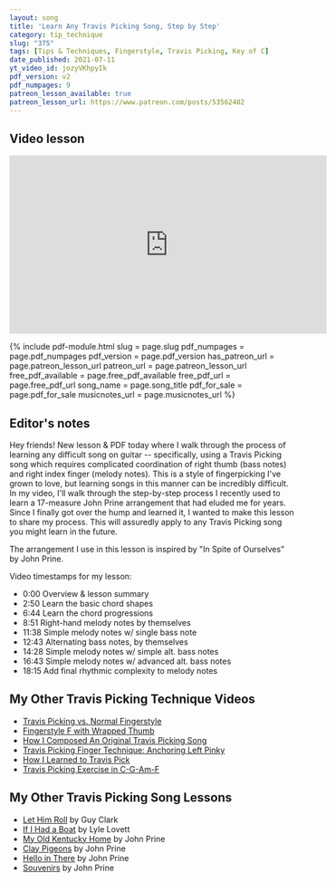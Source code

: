 ```yaml
---
layout: song
title: 'Learn Any Travis Picking Song, Step by Step'
category: tip_technique
slug: "375"
tags: [Tips & Techniques, Fingerstyle, Travis Picking, Key of C]
date_published: 2021-07-11
yt_video_id: jozyVKhpyIk
pdf_version: v2
pdf_numpages: 9
patreon_lesson_available: true
patreon_lesson_url: https://www.patreon.com/posts/53562402
---
```





## Video lesson

<iframe width="560" height="315" src="https://www.youtube.com/embed/{{page.yt_video_id}}" frameborder="0" allow="accelerometer; autoplay; encrypted-media; gyroscope; picture-in-picture" allowfullscreen></iframe>

{% include pdf-module.html slug = page.slug pdf_numpages = page.pdf_numpages pdf_version = page.pdf_version has_patreon_url = page.patreon_lesson_url patreon_url = page.patreon_lesson_url free_pdf_available = page.free_pdf_available free_pdf_url = page.free_pdf_url song_name = page.song_title pdf_for_sale = page.pdf_for_sale musicnotes_url = page.musicnotes_url %}

## Editor's notes

Hey friends! New lesson & PDF today where I walk through the process of learning any difficult song on guitar -- specifically, using a Travis Picking song which requires complicated coordination of right thumb (bass notes) and right index finger (melody notes). This is a style of fingerpicking I've grown to love, but learning songs in this manner can be incredibly difficult. In my video, I'll walk through the step-by-step process I recently used to learn a 17-measure John Prine arrangement that had eluded me for years. Since I finally got over the hump and learned it, I wanted to make this lesson to share my process. This will assuredly apply to any Travis Picking song you might learn in the future.

The arrangement I use in this lesson is inspired by "In Spite of Ourselves" by John Prine.

Video timestamps for my lesson:

- 0:00 Overview & lesson summary
- 2:50 Learn the basic chord shapes
- 6:44 Learn the chord progressions
- 8:51 Right-hand melody notes by themselves
- 11:38 Simple melody notes w/ single bass note
- 12:43 Alternating bass notes, by themselves
- 14:28 Simple melody notes w/ simple alt. bass notes
- 16:43 Simple melody notes w/ advanced alt. bass notes
- 18:15 Add final rhythmic complexity to melody notes

## My Other Travis Picking Technique Videos

- [Travis Picking vs. Normal Fingerstyle](http://playsongnotes.com/lessons/302)
- [Fingerstyle F with Wrapped Thumb](http://playsongnotes.com/lessons/244)
- [How I Composed An Original Travis Picking Song](http://playsongnotes.com/lessons/230)
- [Travis Picking Finger Technique: Anchoring Left Pinky](http://playsongnotes.com/lessons/227)
- [How I Learned to Travis Pick](http://playsongnotes.com/lessons/173)
- [Travis Picking Exercise in C-G-Am-F](http://playsongnotes.com/lessons/247)

## My Other Travis Picking Song Lessons

- [Let Him Roll](http://playsongnotes.com/lessons/26) by Guy Clark
- [If I Had a Boat](http://playsongnotes.com/lessons/229) by Lyle Lovett
- [My Old Kentucky Home](http://playsongnotes.com/lessons/238) by John Prine
- [Clay Pigeons](http://playsongnotes.com/lessons/294) by John Prine
- [Hello in There](http://playsongnotes.com/lessons/295) by John Prine
- [Souvenirs](http://playsongnotes.com/lessons/353) by John Prine
